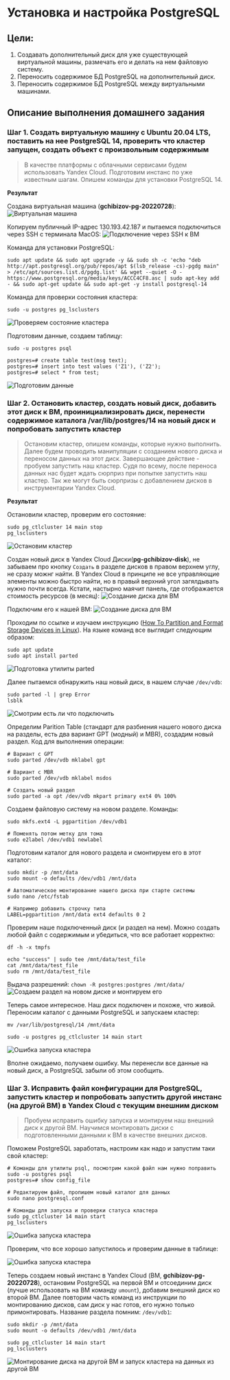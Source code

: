 # Установка и настройка PostgreSQL

## Цели:
1. Создавать дополнительный диск для уже существующей виртуальной машины, размечать его и делать на нем файловую систему.
1. Переносить содержимое БД PostgreSQL на дополнительный диск.
1. Переносить содержимое БД PostgreSQL между виртуальными машинами.

## Описание выполнения домашнего задания

### Шаг 1. Создать виртуальную машину c Ubuntu 20.04 LTS, поставить на нее PostgreSQL 14, проверить что кластер запущен, создать объект с произвольным содержимым

> В качестве платформы с облачными сервисами будем использовать Yandex Cloud. Подготовим инстанс по уже известным шагам. Опишем команды для установки PostgreSQL 14.

**Результат**

Создана виртуальная машина (**gchibizov-pg-20220728**):
![Виртуальная машина](/images/scr-dz06-01.png)

Копируем публичный IP-адрес 130.193.42.187 и пытаемся подключиться через SSH с терминала MacOS:
![Подключение через SSH к ВМ](/images/scr-dz06-02.png)

Команда для установки PostgreSQL:

```
sudo apt update && sudo apt upgrade -y && sudo sh -c 'echo "deb http://apt.postgresql.org/pub/repos/apt $(lsb_release -cs)-pgdg main" > /etc/apt/sources.list.d/pgdg.list' && wget --quiet -O - https://www.postgresql.org/media/keys/ACCC4CF8.asc | sudo apt-key add - && sudo apt-get update && sudo apt-get -y install postgresql-14
```

Команда для проверки состояния кластера:

```
sudo -u postgres pg_lsclusters
```
![Проверяем состояние кластера](/images/scr-dz06-03.png)

Подготовим данные, создаем таблицу:

```
sudo -u postgres psql

postgres=# create table test(msg text);
postgres=# insert into test values ('Z1'), ('Z2');
postgres=# select * from test;
```
![Подготовим данные](/images/scr-dz06-04.png)


### Шаг 2. Остановить кластер, создать новый диск, добавить этот диск к ВМ, проинициализировать диск, перенести содержимое каталога /var/lib/postgres/14 на новый диск и попробовать запустить кластер

> Остановим кластер, опишем команды, которые нужно выполнить. Далее будем проводить манипуляции с созданием нового диска и переносом данных на этот диск. Завершающее действие - пробуем запустить наш кластер. Судя по всему, после переноса данных нас будет ждать сюрприз при попытке запустить наш кластер. Так же могут быть сюрпризы с добавлением дисков в инструментарии Yandex Cloud.

**Результат**

Остановили кластер, проверим его состояние:

```
sudo pg_ctlcluster 14 main stop
pg_lsclusters
```
![Остановим кластер](/images/scr-dz06-05.png)

Создан новый диск в Yandex Cloud Диски(**pg-gchibizov-disk**), не забываем про кнопку `Создать` в разделе дисков в правом верхнем углу, не сразу можнг найти. В Yandex Cloud в принципе не все управляющие элементы можно быстро найти, но в правый верхний угол загялдывать нужно почти всегда.
Кстати, настырно маячит панель, где отображается стоимость ресурсов (в месяц):
![Создание диска для ВМ](/images/scr-dz06-06.png)

Подключим его к нашей ВМ:
![Создание диска для ВМ](/images/scr-dz06-07.png)

Проходим по ссылке и изучаем инструкцию ([How To Partition and Format Storage Devices in Linux](https://www.digitalocean.com/community/tutorials/how-to-partition-and-format-storage-devices-in-linux)). На языке команд все выглядит следующим образом:

```
sudo apt update
sudo apt install parted
```
![Подготовка утилиты parted](/images/scr-dz06-08.png)

Далее пытаемся обнаружить наш новый диск, в нашем случае `/dev/vdb`:

```
sudo parted -l | grep Error
lsblk
```
![Смотрим есть ли что подключить](/images/scr-dz06-09.png)

Определим Parition Table (стандарт для разбиения нашего нового диска на разделы, есть два вариант GPT (модный) и MBR), создадим новый раздел. Код для выполнения операции:

```
# Вариант с GPT
sudo parted /dev/vdb mklabel gpt

# Вариант с MBR
sudo parted /dev/vdb mklabel msdos

# Создать новый раздел
sudo parted -a opt /dev/vdb mkpart primary ext4 0% 100%
```

Создаем файловую систему на новом разделе. Команды:

```
sudo mkfs.ext4 -L pgpartition /dev/vdb1

# Поменять потом метку для тома
sudo e2label /dev/vdb1 newlabel
```

Подготовим каталог для нового раздела и смонтируем его в этот каталог:

```
sudo mkdir -p /mnt/data
sudo mount -o defaults /dev/vdb1 /mnt/data

# Автоматическое монтирование нашего диска при старте системы
sudo nano /etc/fstab

# Например добавить строчку типа
LABEL=pgpartition /mnt/data ext4 defaults 0 2
```

Проверим наше подключенный диск (и раздел на нем). Можно создать любой файл с содержимым и убедиться, что все работает корректно:

```
df -h -x tmpfs

echo "success" | sudo tee /mnt/data/test_file
cat /mnt/data/test_file
sudo rm /mnt/data/test_file
```

Выдача разрешений: `chown -R postgres:postgres /mnt/data/`
![Создаем раздел на новом диске и монтируем его](/images/scr-dz06-10.png)

Теперь самое интересное. Наш диск подключен и похоже, что живой. Переносим каталог с данными PostgreSQL и запускаем кластер:

```
mv /var/lib/postgresql/14 /mnt/data

sudo -u postgres pg_ctlcluster 14 main start
```
![Ошибка запуска кластера](/images/scr-dz06-11.png)

Вполне ожидаемо, получаем ошибку. Мы перенесли все данные на новый диск, а PostgreSQL забыли об этом сообщить.

### Шаг 3. Исправить файл конфигурации для PostgreSQL, запустить кластер и попробовать запустить другой инстанс (на другой ВМ) в Yandex Cloud с текущим внешним диском

> Пробуем исправить ошибку запуска и монтируем наш внешний диск к другой ВМ. Научимся монтировать диски с подготовленными данными к ВМ в качестве внешних дисков.

Поможем PostgreSQL заработать, настроим как надо и запустим таки свой кластер:

```
# Команды для утилиты psql, посмотрим какой файл нам нужно поправить
sudo -u postgres psql
postgres=# show config_file

# Редактируем файл, пропишем новый каталог для данных
sudo nano postgresql.conf

# Команды для запуска и проверки статуса кластера
sudo pg_ctlcluster 14 main start
pg_lsclusters
```

![Ошибка запуска кластера](/images/scr-dz06-12.png)

Проверим, что все хорошо запустилось и проверим данные в таблице:

![Ошибка запуска кластера](/images/scr-dz06-13.png)

Теперь создаем новый инстанс в Yandex Cloud (ВМ, **gchibizov-pg-20220728**), остановим PostgreSQL на первой ВМ и отсоединим диск (лучше использовать на ВМ команду `umount`), добавим внешний диск ко второй ВМ. Далее повторим часть команд из инструкции по монтированию дисков, сам диск у нас готов, его нужно только примонтировать. Название раздела помним: `/dev/vdb1`:

```
sudo mkdir -p /mnt/data
sudo mount -o defaults /dev/vdb1 /mnt/data

sudo pg_ctlcluster 14 main start
pg_lsclusters
```

![Монтирование диска на другой ВМ и запуск кластера на данных из другой ВМ](/images/scr-dz06-13.png)
